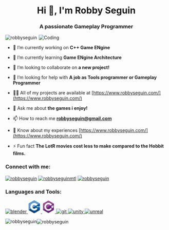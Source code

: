 <h1 align="center">Hi 👋, I'm Robby Seguin</h1>
<h3 align="center">A passionate Gameplay Programmer </h3>

<img align="right" alt="Coding" width="400" src="https://media3.giphy.com/media/v1.Y2lkPTc5MGI3NjExcDA4YTRxcjRsdHBzeHIxdDFvZ2w4bzhjOTh3cHkyMDIyZmo5bXA3MSZlcD12MV9pbnRlcm5hbF9naWZfYnlfaWQmY3Q9Zw/xUA7bdpLxQhsSQdyog/giphy.gif">
<p align="left"> <img src="https://komarev.com/ghpvc/?username=robbyseguin&label=Profile%20views&color=0e75b6&style=flat" alt="robbyseguin" /> </p>

- 🔭 I’m currently working on **C++ Game ENgine**

- 🌱 I’m currently learning **Game ENgine Architecture**

- 👯 I’m looking to collaborate on **a new project!**

- 🤝 I’m looking for help with **A job as Tools programmer or Gameplay Programmer**

- 👨‍💻 All of my projects are available at [https://www.robbyseguin.com/](https://www.robbyseguin.com/)

- 💬 Ask me about **the games i enjoy!**

- 📫 How to reach me **robbyseguin@gmail.com**

- 📄 Know about my experiences [https://www.robbyseguin.com/](https://www.robbyseguin.com/)

- ⚡ Fun fact **The LotR movies cost less to make compared to the Hobbit films.**

<h3 align="left">Connect with me:</h3>
<p align="left">
<a href="https://linkedin.com/in/robbyseguin" target="blank"><img align="center" src="https://raw.githubusercontent.com/rahuldkjain/github-profile-readme-generator/master/src/images/icons/Social/linked-in-alt.svg" alt="robbyseguin" height="30" width="40" /></a>
<a href="https://fb.com/robbyseguinmtl" target="blank"><img align="center" src="https://raw.githubusercontent.com/rahuldkjain/github-profile-readme-generator/master/src/images/icons/Social/facebook.svg" alt="robbyseguinmtl" height="30" width="40" /></a>
<a href="https://discord.gg/robbyseguin" target="blank"><img align="center" src="https://raw.githubusercontent.com/rahuldkjain/github-profile-readme-generator/master/src/images/icons/Social/discord.svg" alt="robbyseguin" height="30" width="40" /></a>
</p>

<h3 align="left">Languages and Tools:</h3>
<p align="left"> <a href="https://www.blender.org/" target="_blank" rel="noreferrer"> <img src="https://download.blender.org/branding/community/blender_community_badge_white.svg" alt="blender" width="40" height="40"/> </a> <a href="https://www.w3schools.com/cpp/" target="_blank" rel="noreferrer"> <img src="https://raw.githubusercontent.com/devicons/devicon/master/icons/cplusplus/cplusplus-original.svg" alt="cplusplus" width="40" height="40"/> </a> <a href="https://www.w3schools.com/cs/" target="_blank" rel="noreferrer"> <img src="https://raw.githubusercontent.com/devicons/devicon/master/icons/csharp/csharp-original.svg" alt="csharp" width="40" height="40"/> </a> <a href="https://git-scm.com/" target="_blank" rel="noreferrer"> <img src="https://www.vectorlogo.zone/logos/git-scm/git-scm-icon.svg" alt="git" width="40" height="40"/> </a> <a href="https://unity.com/" target="_blank" rel="noreferrer"> <img src="https://www.vectorlogo.zone/logos/unity3d/unity3d-icon.svg" alt="unity" width="40" height="40"/> </a> <a href="https://unrealengine.com/" target="_blank" rel="noreferrer"> <img src="https://raw.githubusercontent.com/kenangundogan/fontisto/036b7eca71aab1bef8e6a0518f7329f13ed62f6b/icons/svg/brand/unreal-engine.svg" alt="unreal" width="40" height="40"/> </a> </p>

<p><img align="left" src="https://github-readme-stats.vercel.app/api/top-langs?username=robbyseguin&show_icons=true&locale=en&layout=compact" alt="robbyseguin" /></p>

<p><img align="center" src="https://github-readme-streak-stats.herokuapp.com/?user=robbyseguin&" alt="robbyseguin" /></p>
